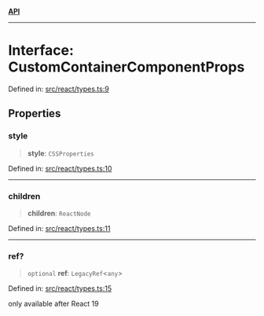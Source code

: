 [**API**](../../API.md)

***

# Interface: CustomContainerComponentProps

Defined in: [src/react/types.ts:9](https://github.com/inokawa/virtua/blob/3489326d86582a5e93a5773f522c17ad61899945/src/react/types.ts#L9)

## Properties

### style

> **style**: `CSSProperties`

Defined in: [src/react/types.ts:10](https://github.com/inokawa/virtua/blob/3489326d86582a5e93a5773f522c17ad61899945/src/react/types.ts#L10)

***

### children

> **children**: `ReactNode`

Defined in: [src/react/types.ts:11](https://github.com/inokawa/virtua/blob/3489326d86582a5e93a5773f522c17ad61899945/src/react/types.ts#L11)

***

### ref?

> `optional` **ref**: `LegacyRef`\<`any`\>

Defined in: [src/react/types.ts:15](https://github.com/inokawa/virtua/blob/3489326d86582a5e93a5773f522c17ad61899945/src/react/types.ts#L15)

only available after React 19
